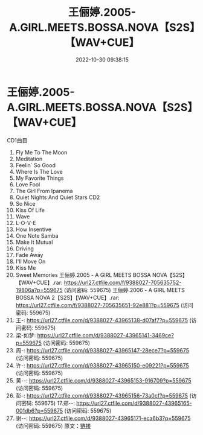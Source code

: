 ﻿---
title: 王俪婷.2005-A.GIRL.MEETS.BOSSA.NOVA【S2S】【WAV+CUE】
date: 2022-10-30 09:38:15
categories: WAV车载音乐、镜像
tags: 华语中文
---
# 王俪婷.2005-A.GIRL.MEETS.BOSSA.NOVA【S2S】【WAV+CUE】

CD1曲目
01. Fly Me To The Moon
02. Meditation
03. Feelin` So Good
04. Where Is The Love
05. My Favorite Things
06. Love Fool
07. The Girl From Ipanema
08. Quiet Nights And Quiet Stars
CD2
01. So Nice
02. Kiss Of Life
03. Wave
04. L-O-V-E
05. How Insentive
06. One Note Samba
07. Make It Mutual
08. Driving
09. Fade Away
10. I\'ll Move On
11. Kiss Me
12. Sweet Memories
王俪婷.2005 - A GIRL MEETS BOSSA
NOVA【S2S】【WAV+CUE】.rar: https://url27.ctfile.com/f/9388027-705635752-19806a?p=559675
(访问密码: 559675)
王俪婷.2006 - A GIRL MEETS BOSSA NOVA 2【S2S】【WAV+CUE】.rar: https://url27.ctfile.com/f/9388027-705635651-92e881?p=559675
(访问密码: 559675)
11. 王-: https://url27.ctfile.com/d/9388027-43965138-d07af7?p=559675
(访问密码: 559675)
12. 梁-如梦: https://url27.ctfile.com/d/9388027-43965141-3469ce?p=559675
(访问密码: 559675)
13. 周-: https://url27.ctfile.com/d/9388027-43965147-28ece7?p=559675
(访问密码: 559675)
14. 许-: https://url27.ctfile.com/d/9388027-43965150-e09221?p=559675
(访问密码: 559675)
15. 黄--: https://url27.ctfile.com/d/9388027-43965153-916709?p=559675
(访问密码: 559675)
16. 彭-: https://url27.ctfile.com/d/9388027-43965156-73a0cf?p=559675
(访问密码: 559675)
17.郑--: https://url27.ctfile.com/d/9388027-43965165-001db6?p=559675
(访问密码: 559675)
18. 谢--: https://url27.ctfile.com/d/9388027-43965171-eca6b3?p=559675
(访问密码: 559675)
原文：[链接](https://blog.sina.com.cn/s/blog_1647c7e760103102d.html)